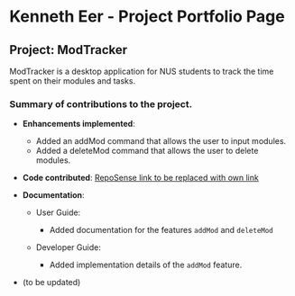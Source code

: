 # Kenneth Eer - Project Portfolio Page

## Project: ModTracker

ModTracker is a desktop application for NUS students to track the time spent on their modules and tasks. 

### Summary of contributions to the project.

* **Enhancements implemented**: 
  * Added an addMod command that allows the user to input modules.
  * Added a deleteMod command that allows the user to delete modules.

* **Code contributed**: [RepoSense link to be replaced with own link]()

* **Documentation**:
  * User Guide:
    * Added documentation for the features `addMod` and `deleteMod`

  * Developer Guide:
    * Added implementation details of the `addMod` feature.
    
* (to be updated)
